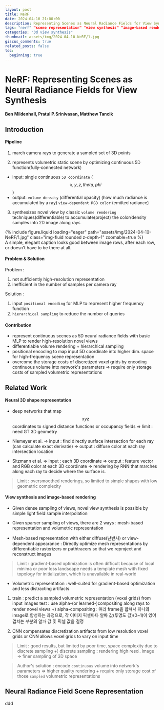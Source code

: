 ```yaml
---
layout: post
title: NeRF
date: 2024-04-10 21:00:00
description: Representing Scenes as Neural Radiance Fields for View Synthesis
tags: "nerf" "scene representation" "view synthesis" "image-based rendering" "volume rendering" "3d deep learning" 
categories: "3d view synthesis"
thumbnail: assets/img/2024-04-10-NeRF/1.jpg
giscus_comments: true
related_posts: false
toc:
  beginning: true
---
```


# NeRF: Representing Scenes as Neural Radiance Fields for View Synthesis

#### Ben Mildenhall, Pratul P.Srinivasan, Matthew Tancik

## Introduction

#### Pipeline

1. march camera rays to generate a sampled set of 3D points

2. represents volumetric static scene by optimizing continuous 5D function(fully-connected network)

- input: single continuous `5D coordinate` ($$x, y, z, theta, phi$$)
- output:
  `volume density` (differential opacity) (how much radiance is accumulated by a ray)
  `view-dependent RGB color` (emitted radiance)

3. synthesizes novel view by classic `volume rendering` techniques(differentiable) to accumulate(project) the color/density samples into 2D image along rays

<div class="row mt-3">
    <div class="col-sm mt-3 mt-md-0">
        {% include figure.liquid loading="eager" path="assets/img/2024-04-10-NeRF/1.jpg" class="img-fluid rounded z-depth-1" zoomable=true %}
    </div>
</div>
<div class="caption">
    A simple, elegant caption looks good between image rows, after each row, or doesn't have to be there at all.
</div>

#### Problem & Solution

Problem :

1. not sufficiently high-resolution representation
2. inefficient in the number of samples per camera ray

Solution :

1. input `positional encoding` for MLP to represent higher frequency function
2. `hierarchical sampling` to reduce the number of queries

#### Contribution

- represent continuous scenes as 5D neural radiance fields with basic MLP to render high-resolution novel views
- differentiable volume rendering + hierarchical sampling
- positional encoding to map input 5D coordinate into higher dim. space for high-frequency scene representation
- overcome the storage costs of discretized voxel grids by encoding continuous volume into network's parameters 
=> require only storage costs of sampled volumetric representations

## Related Work

#### Neural 3D shape representation

- deep networks that map $$xyz$$ coordinates to signed distance functions or occupancy fields
=> limit : need GT 3D geometry

- Niemeyer et al.
=> input : find directly surface intersection for each ray
(can calculate exact derivatie)
=> output : diffuse color at each ray intersection location

- Sitzmann et al.
=> input : each 3D coordinate
=> output : feature vector and RGB color at each 3D coordinate
=> rendering by RNN that marches along each ray to decide where the surface is.

> Limit : oversmoothed renderings, so limited to simple shapes with low geometric complexity

#### View synthesis and image-based rendering

- Given dense sampling of views, novel view synthesis is possible by simple light field sample interpolation

- Given sparser sampling of views, there are 2 ways : mesh-based representation and volumetric representation

- Mesh-based representation with either diffuse(난반사) or view-dependent appearance :
Directly optimize mesh representations by differentiable rasterizers or pathtracers so that we reproject and reconstruct images

> Limit : 
gradient-based optimization is often difficult because of local minima or poor loss landscape
needs a template mesh with fixed topology for initialization, which is unavailable in real-world

- Volumetric representation :
well-suited for gradient-based optimization and less distracting artifacts

1. train : predict a sampled volumetric representation (voxel grids) from input images
test : use alpha-(or learned-)compositing along rays to render novel views
+) alpha-compositing : 여러 frame을 합쳐서 하나의 image로 합성하는 과정으로, 각 이미지 픽셀마다 알파 값(투명도 값)(0~1)이 있어 겹치는 부분의 알파 값 및 픽셀 값을 결정

2. CNN compensates discretization artifacts from low resolution voxel grids or CNN allows voxel grids to vary on input time

> Limit :
good results, but limited by poor time, space complexity due to discrete sampling
+) discrete sampling : rendering high resol. image => finer sampling of 3D space

> Author's solution :
encode `continuous` volume into network's parameters
=> higher quality rendering + require only storage cost of those `sampled` volumetric representations

## Neural Radiance Field Scene Representation

ddd